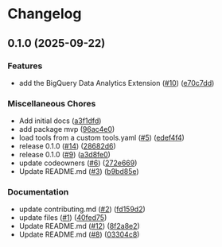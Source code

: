 # Changelog

## 0.1.0 (2025-09-22)


### Features

* add the BigQuery Data Analytics Extension ([#10](https://github.com/gemini-cli-extensions/bigquery-data-analytics/issues/10)) ([e70c7dd](https://github.com/gemini-cli-extensions/bigquery-data-analytics/commit/e70c7ddc3529d6ddf708de553cff72cb5e542e8b))


### Miscellaneous Chores

* Add initial docs ([a3f1dfd](https://github.com/gemini-cli-extensions/bigquery-data-analytics/commit/a3f1dfd22b399535ad0ac7137ec8d832b8d4868f))
* add package mvp ([96ac4e0](https://github.com/gemini-cli-extensions/bigquery-data-analytics/commit/96ac4e054b1d46c69c9c8a1ac7afbad4c01697fd))
* load tools from a custom tools.yaml ([#5](https://github.com/gemini-cli-extensions/bigquery-data-analytics/issues/5)) ([edef4f4](https://github.com/gemini-cli-extensions/bigquery-data-analytics/commit/edef4f469ad83a5b68a22c1d12ee8606ced1cab6))
* release 0.1.0 ([#14](https://github.com/gemini-cli-extensions/bigquery-data-analytics/issues/14)) ([28682d6](https://github.com/gemini-cli-extensions/bigquery-data-analytics/commit/28682d6acfbced3114c7b6263c567b8acff9003a))
* release 0.1.0 ([#9](https://github.com/gemini-cli-extensions/bigquery-data-analytics/issues/9)) ([a3d8fe0](https://github.com/gemini-cli-extensions/bigquery-data-analytics/commit/a3d8fe078d308e9806fd981a525da30c552e8641))
* update codeowners ([#6](https://github.com/gemini-cli-extensions/bigquery-data-analytics/issues/6)) ([272e669](https://github.com/gemini-cli-extensions/bigquery-data-analytics/commit/272e6697aff44800902d98b548b32f7ddb531510))
* Update README.md ([#3](https://github.com/gemini-cli-extensions/bigquery-data-analytics/issues/3)) ([b9bd85e](https://github.com/gemini-cli-extensions/bigquery-data-analytics/commit/b9bd85ea1d24180708422e312c77f4883164a774))


### Documentation

* update contributing.md ([#2](https://github.com/gemini-cli-extensions/bigquery-data-analytics/issues/2)) ([fd159d2](https://github.com/gemini-cli-extensions/bigquery-data-analytics/commit/fd159d2de07ad902d20d6427be1caef8315a2c26))
* update files ([#1](https://github.com/gemini-cli-extensions/bigquery-data-analytics/issues/1)) ([40fed75](https://github.com/gemini-cli-extensions/bigquery-data-analytics/commit/40fed75dfdb5554ef78b7085a851d698f587b510))
* Update README.md ([#12](https://github.com/gemini-cli-extensions/bigquery-data-analytics/issues/12)) ([8f2a8e2](https://github.com/gemini-cli-extensions/bigquery-data-analytics/commit/8f2a8e22153a5f8c724b91d8eadb6aea16da93e8))
* Update README.md ([#8](https://github.com/gemini-cli-extensions/bigquery-data-analytics/issues/8)) ([03304c8](https://github.com/gemini-cli-extensions/bigquery-data-analytics/commit/03304c8614c8a45d73c1dd0fe3bb03b2567c902f))
